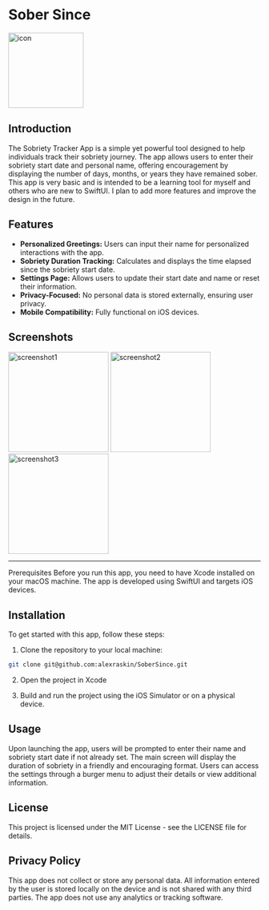 # Sober Since

<img src="https://i.gyazo.com/b492f7ee28abcedbb677eb73db0f502b.png" alt="icon" width="150"/>

## Introduction

The Sobriety Tracker App is a simple yet powerful tool designed to help individuals track their sobriety journey. The app allows users to enter their sobriety start date and personal name, offering encouragement by displaying the number of days, months, or years they have remained sober. This app is very basic and is intended to be a learning tool for myself and others who are new to SwiftUI. I plan to add more features and improve the design in the future.

## Features

- **Personalized Greetings:** Users can input their name for personalized interactions with the app.
- **Sobriety Duration Tracking:** Calculates and displays the time elapsed since the sobriety start date.
- **Settings Page:** Allows users to update their start date and name or reset their information.
- **Privacy-Focused:** No personal data is stored externally, ensuring user privacy.
- **Mobile Compatibility:** Fully functional on iOS devices.

## Screenshots

<img src="https://i.gyazo.com/46fe7ddec4eb09d6710e10999807e8f1.png" alt="screenshot1" width="200"/>

<img src="https://i.gyazo.com/0249f25a735d7647da5a7fd7b7726d76.png" alt="screenshot2" width="200"/>

<img src="https://i.gyazo.com/1151e1d871a95f633429c877e406599a.png" alt="screenshot3" width="200"/>

---

Prerequisites
Before you run this app, you need to have Xcode installed on your macOS machine. The app is developed using SwiftUI and targets iOS devices.

## Installation

To get started with this app, follow these steps:

1. Clone the repository to your local machine:

```bash
git clone git@github.com:alexraskin/SoberSince.git
```

2. Open the project in Xcode

3. Build and run the project using the iOS Simulator or on a physical device.

## Usage

Upon launching the app, users will be prompted to enter their name and sobriety start date if not already set. The main screen will display the duration of sobriety in a friendly and encouraging format. Users can access the settings through a burger menu to adjust their details or view additional information.

## License

This project is licensed under the MIT License - see the LICENSE file for details.

## Privacy Policy

This app does not collect or store any personal data. All information entered by the user is stored locally on the device and is not shared with any third parties. The app does not use any analytics or tracking software.
